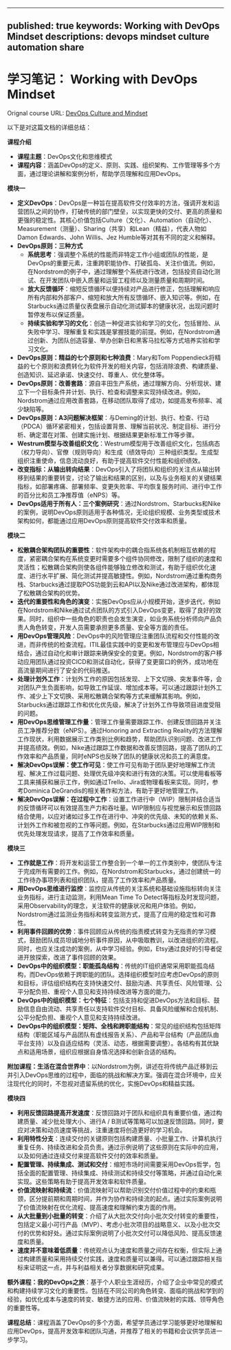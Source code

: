 
---
published: true
keywords: Working with DevOps Mindset
descriptions: devops mindset culture automation share
---

# 学习笔记： Working with DevOps Mindset

Orignal course URL: [DevOps Culture and Mindset]( https://www.coursera.org/learn/devops-culture-and-mindset/home/info)


以下是对这篇文档的详细总结：

**课程介绍**
 - **课程主题**：DevOps文化和思维模式
 - **课程内容**：涵盖DevOps的定义、原则、实践、组织架构、工作管理等多个方面，通过理论讲解和案例分析，帮助学员理解和应用DevOps。

**模块一**
 - **定义DevOps**：DevOps是一种旨在提高软件交付效率的方法，强调开发和运营团队之间的协作，打破传统的部门壁垒，以实现更快的交付、更高的质量和更强的稳定性。其核心价值包括Culture（文化）、Automation（自动化）、Measurement（测量）、Sharing（共享）和Lean（精益），代表人物如Damon Edwards、John Willis、Jez Humble等对其有不同的定义和解释。
 - **DevOps原则：三种方式**
     - **系统思考**：强调整个系统的性能而非特定工作小组或团队的性能，是DevOps的重要元素，注重跨职能协作、打破孤岛、关注价值流。例如，在Nordstrom的例子中，通过理解整个系统进行改进，包括投资自动化测试、在开发团队中嵌入质量和运营工程师以及测量质量和周期时间。
     - **放大反馈循环**：缩短反馈循环以便持续对产品进行修正，包括理解和响应所有内部和外部客户、缩短和放大所有反馈循环、嵌入知识等。例如，在Starbucks通过质量仪表盘展示自动化测试脚本的健康状况，出现问题时暂停发布以保证质量。
     - **持续实验和学习的文化**：创造一种促进实验和学习的文化，包括冒险、从失败中学习、理解重复和实践是掌握技能的前提。例如，在Nordstrom通过创新、为团队创造容量、举办创新日和黑客马拉松等方式培养实验和学习文化。
 - **DevOps原则：精益的七个原则和七种浪费**：Mary和Tom Poppendieck将精益的七个原则和浪费转化为软件开发的相关内容，包括消除浪费、构建质量、创造知识、延迟承诺、快速交付、尊重人、优化整体等。
 - **DevOps原则：改善套路**：源自丰田生产系统，通过理解方向、分析现状、建立下一个目标条件并计划、执行、检查和调整来实现持续改进。例如，Nordstrom通过应用改善套路，在移动团队取得了成功，如提高发布频率、减少缺陷等。
 - **DevOps原则：A3问题解决框架**：与Deming的计划、执行、检查、行动（PDCA）循环紧密相关，包括设置背景、理解当前状况、制定目标、进行分析、确定潜在对策、创建实施计划、根据结果更新标准工作等步骤。
 - **Westrum模型与改善组织文化**：Westrum模型用于改善组织文化，包括病态（权力导向）、官僚（规则导向）和生成（绩效导向）三种组织类型。生成型组织注重使命，信息流动良好，有助于提高软件交付性能和组织绩效。
 - **改变指标：从输出转向结果**：DevOps引入了将团队和组织的关注点从输出转移到结果的重要转变，讨论了输出和结果的区别，以及与业务相关的关键结果指标，如部署疼痛、部署频率、变更失败率、平均恢复服务时间、进行中工作的百分比和员工净推荐值（eNPS）等。
 - **DevOps适用于所有人：三个案例研究**：通过Nordstrom、Starbucks和Nike的案例，说明DevOps原则适用于各种情况，无论组织规模、业务类型或技术架构如何，都能通过应用DevOps原则提高软件交付效率和质量。

**模块二**
 - **松散耦合架构团队的重要性**：软件架构中的耦合指系统各机制相互依赖的程度，紧密耦合架构在系统变更时需要多个组件协同修改，限制了组织的速度和灵活性；松散耦合架构则使各组件能够独立修改和测试，有助于组织优化速度、进行水平扩展、简化测试并提高敏捷性。例如，Nordstrom通过重构商务栈、Starbucks通过提取POS功能到云和API以及Nike通过改进架构，都体现了松散耦合架构的优势。
 - **迭代的重要性和角色的演变**：实施DevOps应从小规模开始，逐步迭代，例如在Nordstrom和Nike通过试点团队的方式引入DevOps变更，取得了良好的效果。同时，组织中一些角色的职责也会发生演变，如业务系统分析师向产品负责人角色转变，开发人员需要承担更多质量、安全等方面的责任。
 - **用DevOps管理风险**：DevOps中的风险管理应注重团队流程和交付性能的改进，而非传统的检查流程。ITIL最佳实践中的变更和发布管理应与DevOps相结合，通过自动化和审计跟踪来确保安全的变更。例如，Nordstrom的客户移动应用团队通过投资CICD和测试自动化，获得了变更窗口的例外，成功地在高流量期间进行了安全的代码推送。
 - **处理计划外工作**：计划外工作的原因包括发现、上下文切换、突发事件等，会对团队产生负面影响，如导致工作延误、增加成本等。可以通过跟踪计划外工作、减少上下文切换、采用松散耦合架构等方式来缓解其影响。例如，Starbucks通过跟踪工作和优化优先级，解决了计划外工作导致项目进度受阻的问题。
 - **用DevOps思维管理工作量**：管理工作量需要跟踪工作、创建反馈回路并关注员工净推荐分数（eNPS）。通过Honoring and Extracting Reality的方法理解工作现状，利用数据展示工作类别比例和趋势，帮助团队识别问题、改进工作并提高绩效。例如，Nike通过跟踪工作数据和改善反馈回路，提高了团队的工作效率和产品质量，同时eNPS也反映了团队的健康状况和员工的满意度。
 - **解决DevOps误解：使工作可见**：使工作可见有助于团队更好地理解工作流程、解决工作过载问题、处理优先级冲突和进行有效的决策。可以使用看板等工具来捕获和展示工作，例如通过Trello、Jira或物理看板来实现。同时，参考Dominica DeGrandis的相关著作和方法，有助于更好地管理工作。
 - **解决DevOps误解：在过程中工作**：设置工作进行中（WIP）限制并结合适当的反馈循环可以有效提高生产力和吞吐量。WIP限制应与视觉展示和反馈回路结合使用，以应对诸如过多工作在进行中、冲突的优先级、未知的依赖关系、计划外工作和被忽视的工作等问题。例如，在Starbucks通过应用WIP限制和优先处理发现请求，提高了工作效率和质量。

**模块三**
 - **工作就是工作**：将开发和运营工作整合到一个单一的工作类别中，使团队专注于完成所有需要的工作。例如，在Nordstrom和Starbucks，通过创建统一的工作待办事项列表和组织团队，提高了工作效率和产品质量。
 - **用DevOps思维进行监控**：监控应从传统的关注系统和基础设施指标转向关注业务指标，进行主动监测，利用Mean Time To Detect等指标及时发现问题，采用Observability的理念，关注软件的健康状况和用户体验。例如，Nordstrom通过监测业务指标和转变监测方式，提高了应用的稳定性和可靠性。
 - **利用事件回顾的优势**：事件回顾应从传统的指责模式转变为无指责的学习模式，鼓励团队成员坦诚地分析事件原因，从中吸取教训，以改进组织的流程。同时，也应关注成功的案例，从中学习经验。例如，Etsy通过良好的引导者促进开放探索，改进了事件回顾的效果。
 - **DevOps中的组织模型：职能孤岛结构**：传统的IT组织通常采用职能孤岛结构，而DevOps依赖于跨职能的团队。选择组织模型时应考虑DevOps的原则和目标，评估组织结构在支持快速交付、鼓励沟通、共享责任、风险管理、公平分配负担、重视个人意见和支持持续改进等方面的能力。
 - **DevOps中的组织模型：七个特征**：包括支持和促进DevOps方法和目标、鼓励信息自由流动、共享责任以支持软件交付目标、具备风险缓解和合规机制、公平分配负担、重视个人意见和支持持续改进。
 - **DevOps中的组织模型：矩阵、全栈和跨职能结构**：常见的组织结构包括矩阵结构（职能区域与产品团队有虚线报告关系）、产品和平台结构（产品团队由平台支持）以及自适应结构（灵活、动态，根据需要调整）。各结构有其优缺点和适用场景，组织应根据自身情况选择和创新合适的结构。

**附加课程：生活在混合世界中**：以Nordstrom为例，讲述在将传统产品迁移到云并引入DevOps思维的过程中，面临的挑战和解决方案。强调在混合环境中，应关注现代化的同时，不忽视对遗留系统的优化，实施DevOps和精益实践。

**模块四**
 - **利用反馈回路提高开发速度**：反馈回路对于团队和组织具有重要价值，通过构建质量、减少批处理大小、进行A / B测试等策略可以加速反馈回路。同时，要应对决策和动员速度等挑战，注重速度将创造更好的学习机会。
 - **利用特性分支**：连续交付的关键原则包括构建质量、小批量工作、计算机执行重复任务、持续改进和全员负责。通过示例说明了这些原则在实际中的应用，以及如何通过连续交付来提高软件交付的效率和质量。
 - **配置管理、持续集成、测试和交付**：缩短市场时间需要采用DevOps哲学，包括全面的配置管理、持续集成、持续测试和持续交付等策略，并通过自动化来实现。这些策略有助于提高开发效率和软件质量。
 - **价值流映射和持续流**：价值流映射可以帮助识别交付价值过程中的约束和瓶颈，区分提前期和周期时间，并作为协作和持续流的起点。通过实际案例说明了价值流映射在优化流程、提高速度和理解约束方面的作用。
 - **从大批量到小批量的转变**：介绍了从大批次交付向小批次交付转变的重要性，包括定义最小可行产品（MVP）、考虑小批次项目的战略意义、以及小批次交付的优势和好处。通过实际案例说明了小批次交付可以降低风险、提高反馈速度和质量。
 - **速度并不意味着低质量**：传统观点认为速度和质量之间存在权衡，但实际上通过构建质量和采用持续交付实践，速度和质量可以兼得。可以通过跟踪相关指标来证明这一点，并与利益相关者分享数据和研究成果。

**额外课程：我的DevOps之旅**：基于个人职业生涯经历，介绍了企业中常见的模式和构建持续学习文化的重要性。包括在不同公司的角色转变、面临的挑战和学到的经验，如优化成本与速度的转变、敏捷方法的应用、价值流映射的实践、领导角色的重要性等。

**课程总结**：课程涵盖了DevOps的多个方面，希望学员通过学习能够更好地理解和应用DevOps，提高开发效率和团队沟通，并推荐了相关的书籍和会议供学员进一步学习。